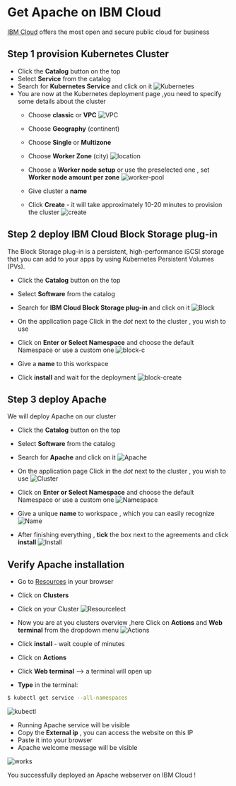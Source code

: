 # Get Apache on IBM Cloud

[IBM Cloud] offers the most open and secure public cloud for business 

## Step 1 provision Kubernetes Cluster

* Click the **Catalog** button on the top 
* Select **Service** from the catalog
* Search for **Kubernetes Service** and click on it
![Kubernetes](/Kubernetes-select.png)
* You are now at the Kubernetes deployment page ,you need to specify some details about the cluster 
  - Choose **classic** or **VPC** 
 ![VPC](/classic-vpc.png)
  - Choose **Geography** (continent)
  - Choose **Single** or **Multizone** 
  - Choose **Worker Zone** (city)
 ![location](location.png) 
 
  - Choose a **Worker node setup** or use the preselected one , set **Worker node amount per zone**
![worker-pool](/worker-pool.png)
  - Give cluster a **name** 
  - Click **Create** - it will take approximately 10-20 minutes to provision the cluster
![create](/create.png)

## Step 2 deploy IBM Cloud Block Storage plug-in
The Block Storage plug-in is a persistent, high-performance iSCSI storage that you can add to your apps by using Kubernetes Persistent Volumes (PVs).
 
* Click the **Catalog** button on the top 
* Select **Software** from the catalog
* Search for **IBM Cloud Block Storage plug-in** and click on it
![Block](/block-search.png)

* On the application page Click in the _dot_ next to the cluster , you wish to use
* Click on  **Enter or Select Namespace** and choose the default Namespace or use a custom one 
![block-c](/block-cluster.png)
* Give a **name** to this workspace 
* Click **install** and wait for the deployment
![block-create](/block-storage-create)
 

## Step 3 deploy Apache
  
We will deploy  Apache on our cluster 
  
* Click the **Catalog** button on the top 
* Select **Software** from the catalog
* Search for **Apache** and click on it
![Apache](/apache-select.png)


* On the application page Click in the _dot_ next to the cluster , you wish to use
![Cluster](/cluster-select.png)
* Click on  **Enter or Select Namespace** and choose the default Namespace or use a custom one 
![Namespace](/namespace.png)
* Give a unique **name** to workspace , which you can easily recognize
![Name](/name.png)
* After finishing everything , **tick** the box next to the agreements and click **install**
![Install](/install.png)

## Verify Apache installation

* Go to [Resources] in your browser 
* Click on **Clusters**
* Click on your Cluster
![Resourcelect](/resource-select.png)

* Now you are at you clusters overview ,here Click on **Actions** and **Web terminal** from the dropdown menu
![Actions](/cluster-main.png)
* Click **install** - wait couple of minutes 
* Click on **Actions**
* Click **Web terminal** --> a terminal will open up

* **Type** in the terminal:
 ```sh
$ kubectl get service --all-namespaces
```
![kubectl](/kubectl.png)
* Running Apache service will be visible 
* Copy the **External ip** , you can access the website on this IP
* Paste it into your browser
* Apache welcome message will be visible

![works](/apache-works.png)

You successfully deployed an Apache webserver on IBM Cloud ! 



 
   [IBM Cloud]: <http://cloud.ibm.com>
   [Resources]: <http://cloud.ibm.com/resources>
